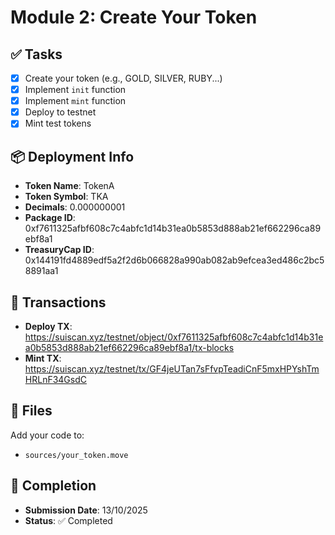 # Module 2: Create Your Token

## ✅ Tasks

- [x] Create your token (e.g., GOLD, SILVER, RUBY...)
- [x] Implement `init` function
- [x] Implement `mint` function
- [x] Deploy to testnet
- [x] Mint test tokens

## 📦 Deployment Info

- **Token Name**: TokenA
- **Token Symbol**: TKA
- **Decimals**: 0.000000001
- **Package ID**: 0xf7611325afbf608c7c4abfc1d14b31ea0b5853d888ab21ef662296ca89ebf8a1
- **TreasuryCap ID**: 0x144191fd4889edf5a2f2d6b066828a990ab082ab9efcea3ed486c2bc58891aa1

## 🔗 Transactions

- **Deploy TX**: https://suiscan.xyz/testnet/object/0xf7611325afbf608c7c4abfc1d14b31ea0b5853d888ab21ef662296ca89ebf8a1/tx-blocks
- **Mint TX**: https://suiscan.xyz/testnet/tx/GF4jeUTan7sFfvpTeadiCnF5mxHPYshTmHRLnF34GsdC

## 📂 Files

Add your code to:
- `sources/your_token.move`

## 📅 Completion

- **Submission Date**: 13/10/2025
- **Status**: ✅ Completed
